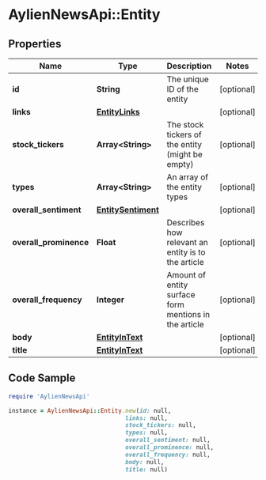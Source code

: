 # AylienNewsApi::Entity

## Properties

Name | Type | Description | Notes
------------ | ------------- | ------------- | -------------
**id** | **String** | The unique ID of the entity | [optional] 
**links** | [**EntityLinks**](EntityLinks.md) |  | [optional] 
**stock_tickers** | **Array&lt;String&gt;** | The stock tickers of the entity (might be empty) | [optional] 
**types** | **Array&lt;String&gt;** | An array of the entity types | [optional] 
**overall_sentiment** | [**EntitySentiment**](EntitySentiment.md) |  | [optional] 
**overall_prominence** | **Float** | Describes how relevant an entity is to the article | [optional] 
**overall_frequency** | **Integer** | Amount of entity surface form mentions in the article | [optional] 
**body** | [**EntityInText**](EntityInText.md) |  | [optional] 
**title** | [**EntityInText**](EntityInText.md) |  | [optional] 

## Code Sample

```ruby
require 'AylienNewsApi'

instance = AylienNewsApi::Entity.new(id: null,
                                 links: null,
                                 stock_tickers: null,
                                 types: null,
                                 overall_sentiment: null,
                                 overall_prominence: null,
                                 overall_frequency: null,
                                 body: null,
                                 title: null)
```



